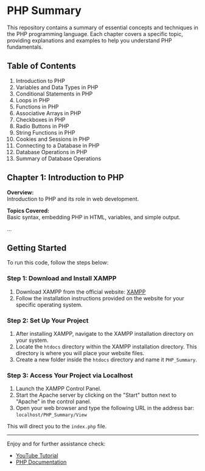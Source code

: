 # PHP Summary

This repository contains a summary of essential concepts and techniques in the PHP programming language. Each chapter covers a specific topic, providing explanations and examples to help you understand PHP fundamentals.

## Table of Contents

1. Introduction to PHP
2. Variables and Data Types in PHP
3. Conditional Statements in PHP
4. Loops in PHP
5. Functions in PHP
6. Associative Arrays in PHP
7. Checkboxes in PHP
8. Radio Buttons in PHP
9. String Functions in PHP
10. Cookies and Sessions in PHP
11. Connecting to a Database in PHP
12. Database Operations in PHP
13. Summary of Database Operations

## Chapter 1: Introduction to PHP

**Overview:**  
Introduction to PHP and its role in web development.

**Topics Covered:**  
Basic syntax, embedding PHP in HTML, variables, and simple output.

...

## Getting Started

To run this code, follow the steps below:

### Step 1: Download and Install XAMPP

1. Download XAMPP from the official website: [XAMPP](https://www.apachefriends.org/index.html)
2. Follow the installation instructions provided on the website for your specific operating system.

### Step 2: Set Up Your Project

1. After installing XAMPP, navigate to the XAMPP installation directory on your system.
2. Locate the `htdocs` directory within the XAMPP installation directory. This directory is where you will place your website files.
3. Create a new folder inside the `htdocs` directory and name it `PHP_Summary`.

### Step 3: Access Your Project via Localhost

1. Launch the XAMPP Control Panel.
2. Start the Apache server by clicking on the "Start" button next to "Apache" in the control panel.
3. Open your web browser and type the following URL in the address bar: `localhost/PHP_Summary/View`

This will direct you to the `index.php` file.

---

Enjoy and for further assistance check:
- [YouTube Tutorial](https://www.youtube.com/watch?v=zZ6vybT1HQs)
- [PHP Documentation](https://www.php.net/docs.php)
